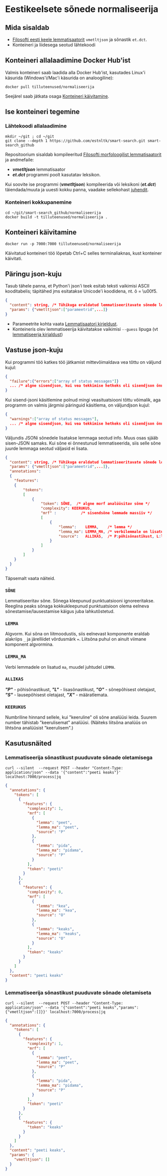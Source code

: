 # Eestikeelsete sõnede normaliseerija

## Mida sisaldab <a name="Mida_sisaldab"></a>

* [Filosofti eesti keele lemmatisaatorit](https://github.com/Filosoft/vabamorf/tree/master/apps/cmdline/vmetltjson) ```vmetltjson``` ja sõnastik ```et.dct```.
* Konteineri ja liidesega seotud lähtekoodi

<!---
## Konteineri allalaadimine Docker Hub'ist

Valmis konteineri saab laadida alla Docker Hub'ist, kasutades Linux'i käsurida (Windows'i/Mac'i käsurida on analoogiline):

```commandline
docker pull tilluteenused/lemmatizer
```

Seejärel saab jätkata osaga [Konteineri käivitamine](#Konteineri_käivitamine).
--->

## Konteineri allalaadimine Docker Hub'ist

Valmis konteineri saab laadida alla Docker Hub'ist, kasutades Linux'i käsurida (Windows'i/Mac'i käsurida on analoogiline):

```commandline
docker pull tilluteenused/normaliseerija
```

Seejärel saab jätkata osaga [Konteineri käivitamine](#Konteineri_käivitamine).

## Ise konteineri tegemine

### Lähtekoodi allalaadimine

<!---
Lähtekood koosneb 2 osast
1. json liides, veebiserver ja konteineri tegemise asjad
2. FSi lemmatisaator
---->

```commandline
mkdir ~/git ; cd ~/git 
git clone --depth 1 https://github.com/estnltk/smart-search.git smart-search_github
```

Repositoorium sisaldab kompileeritud [Filosofti morfoloogilist lemmatisaatorit](https://github.com/Filosoft/vabamorf/tree/master/apps/cmdline/vmetltjson) ja andmefaile:

* **_vmetltjson_** lemmatisaator
* **_et.dct_** programmi poolt kasutatav leksikon.

Kui soovite ise programmi (**_vmetltjson_**) kompileerida või leksikoni (**_et.dct_**) täiendada/muuta ja uuesti kokku panna,
vaadake sellekohast [juhendit](https://github.com/Filosoft/vabamorf/blob/master/doc/programmid_ja_sonastikud.md).

### Konteineri kokkupanemine

```commandline
cd ~/git/smart-search_github/normaliseerija
docker build -t tilluteenused/normaliseerija .
```

## Konteineri käivitamine <a name="Konteineri_käivitamine"></a>

```commandline
docker run -p 7000:7000 tilluteenused/normaliseerija
```

Käivitatud konteineri töö lõpetab Ctrl+C selles terminaliaknas, kust konteiner käivitati.

## Päringu json-kuju

Tasub tähele panna, et Python'i json'i teek esitab teksti vaikimisi ASCII kooditabelis;
täpitähed jms esitatakse Unicode'i koodidena, nt. õ = \u00f5.

```json
{
  "content": string, /* Tühikuga eraldatud lemmatiseeritavate sõnede loend. */
  "params": {"vmetltjson":["parameetrid",...]}
}
```

* Parameetrite kohta vaata [Lemmatisaatori kirjeldust](https://github.com/Filosoft/vabamorf/edit/master/apps/cmdline/vmetltjson/LOEMIND.md).
* Konteineris olev lemmatiseerija käivitatakse vaikimisi ```--guess``` lipuga (vt
[lemmatiseerja kirjaldust](https://github.com/Filosoft/vabamorf/edit/master/apps/cmdline/vmetltjson/LOEMIND.md))

## Vastuse json-kuju

Kui programmi töö katkes töö jätkamist mittevõimaldava vea tõttu on väljund kujul:

```json
{
  "failure":{"errors":["array of status messages"]}
  ... /* algne sisendjson, kui vea tekkimise hetkeks oli sisendjson õnnestunult parsitud */
}
```

Kui sisend-jsoni  käsitlemine polnud mingi veasituatsiooni tõttu võimalik, aga programm on valmis järgmisi päringuid käsitlema, on väljundjson kujul:

```json
{
  "warnings":["array of status messages"],
  ... /* algne sisendjson, kui vea tekkimise hetkeks oli sisendjson õnnestunult parsitud */
}
```

Väljundis JSONi sõnedele lisatakse lemmaga seotud info. Muus osas sjääb sisen-JSON samaks.
Kui sõne ei õnnestunud lemmatiseerida, siis selle sõne juurde lemmaga seotud väljasid ei lisata.

```json
{
  "content": string, /* Tühikuga eraldatud lemmatiseeritavate sõnede loend. */
  "params": {"vmetltjson":["parameetrid",...]},
  "annotations":    
  {
    "features":
    {
        "tokens":
        [
            {
                "token": SÕNE,  /* algne morf analüüsitav sõne */
                "complexity": KEERUKUS,
                "mrf" :           /* sisendsõne lemmade massiiv */
                [
                    {
                        "lemma":    LEMMA,    /* lemma */
                        "lemma_ma": LEMMA_MA, /* verbilemmale on lisatud ```ma```, muudel juhtudel sama mis LEMMA */
                        "source":   ALLIKAS,  /* P:põhisõnastikust, L:lisasõnastikust, O:sõnepõhisest oletajast, S:lausepõhisest oletajast, X:ei tea kust */
                    }
                ]
            }
        ]
    }
  }
}
```

Täpsemalt vaata näiteid.

### ```SÕNE``` <a name=mrf_sone>

Lemmatiseeritav sõne. Sõnega kleepunud punktuatsiooni ignoreeritakse. Reeglina peaks sõnaga kokkukleepunud punktuatsioon olema eelneva sõnestamise/lausestamise 
käigus juba lahkutõstetud.

### ```LEMMA``` <a name="mrf_LEMMA"></a>

Algvorm. Kui sõna on liitmoodustis, siis eelnevast komponente eraldab alakriips ```_``` ja järelliidet võrdusmärk ```=```.
Liitsõna puhul on ainult viimane  komponent algvormina.

###  ```LEMMA_MA``` <a name="mrf_LEMMA"></a>

Verbi lemmadele on lisatud ```ma```, muudel juhtudel ```LEMMA```.

### ```ALLIKAS```

**_"P"_** - põhisõnastikust, **_"L"_** - lisasõnastikust, **_"O"_** - sõnepõhisest oletajast, **_"S"_** - lausepõhisest oletajast, **_"X"_** - määratlemata.

### ```KEERUKUS```

Numbriline hinnand sellele, kui "keeruline" oli sõne analüüsi leida. Suurem number tähistab "keerulisemat" analüüsi. (Näiteks liitsõna analüüs on lihtsõna analüüsist "keerulisem".)

## Kasutusnäited

### Lemmatiseerija sõnastikust puuduvate sõnade oletamisega

```cmdline
curl --silent  --request POST --header "Content-Type: application/json" --data '{"content":"peeti keaks"}' localhost:7000/process|jq
```

```json
{
  "annotations": {
    "tokens": [
      {
        "features": {
          "complexity": 1,
          "mrf": [
            {
              "lemma": "peet",
              "lemma_ma": "peet",
              "source": "P"
            },
            {
              "lemma": "pida",
              "lemma_ma": "pidama",
              "source": "P"
            }
          ],
          "token": "peeti"
        }
      },
      {
        "features": {
          "complexity": 0,
          "mrf": [
            {
              "lemma": "kea",
              "lemma_ma": "kea",
              "source": "O"
            },
            {
              "lemma": "keaks",
              "lemma_ma": "keaks",
              "source": "O"
            }
          ],
          "token": "keaks"
        }
      }
    ]
  },
  "content": "peeti keaks"
}
```

### Lemmatiseerija sõnastikust puuduvate sõnade oletamiseta

```cmdline
curl --silent  --request POST --header "Content-Type: application/json" --data '{"content":"peeti keaks","params":{"vmetltjson":[]}}' localhost:7000/process|jq
```

```json
{
  "annotations": {
    "tokens": [
      {
        "features": {
          "complexity": 1,
          "mrf": [
            {
              "lemma": "peet",
              "lemma_ma": "peet",
              "source": "P"
            },
            {
              "lemma": "pida",
              "lemma_ma": "pidama",
              "source": "P"
            }
          ],
          "token": "peeti"
        }
      },
      {
        "features": {
          "token": "keaks"
        }
      }
    ]
  },
  "content": "peeti keaks",
  "params": {
    "vmetltjson": []
  }
}
```
